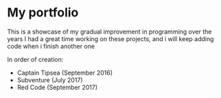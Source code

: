 # My portfolio
This is a showcase of my gradual improvement in programming over the years
I had a great time working on these projects, and i will keep adding code when i finish another one

In order of creation:
- Captain Tipsea (September 2016)
- Subventure (July 2017)
- Red Code (September 2017)